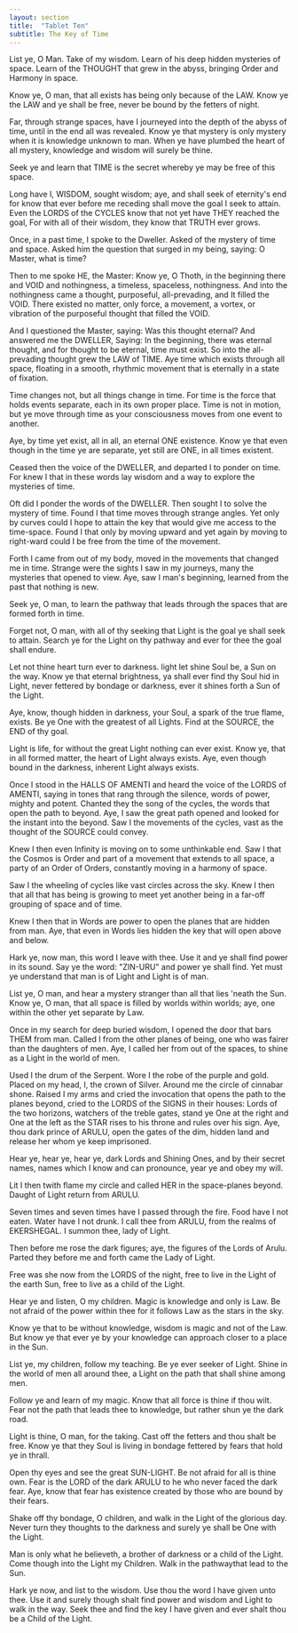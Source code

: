 ```yaml
---
layout: section
title:  "Tablet Ten"
subtitle: The Key of Time
---
```


List ye, O Man. Take of my wisdom.
Learn of his deep hidden mysteries of space.
Learn of the THOUGHT that grew in the abyss,
bringing Order and Harmony in space.

Know ye, O man, that all exists
has being only because of the LAW.
Know ye the LAW and ye shall be free,
never be bound by the fetters of night.

Far, through strange spaces, have I journeyed
into the depth of the abyss of time,
until in the end all was revealed.
Know ye that mystery is only mystery
when it is knowledge unknown to man.
When ye have plumbed the heart of all mystery,
knowledge and wisdom will surely be thine.

Seek ye and learn that TIME is the secret
whereby ye may be free of this space.

Long have I, WISDOM, sought wisdom;
aye, and shall seek of eternity's end
for know that ever before me receding
shall move the goal I seek to attain.
Even the LORDS of the CYCLES
know that not yet have THEY reached the goal,
For with all of their wisdom,
they know that TRUTH ever grows.


Once, in a past time, I spoke to the Dweller.
Asked of the mystery of time and space.
Asked him the question that surged in my being,
saying: O Master, what is time?

Then to me spoke HE, the Master:
Know ye, O Thoth, in the beginning
there and VOID and nothingness,
a timeless, spaceless, nothingness.
And into the nothingness came a thought,
purposeful, all-prevading,
and It filled the VOID.
There existed no matter, only force,
a movement, a vortex, or vibration
of the purposeful thought
that filled the VOID.

And I questioned the Master, saying:
Was this thought eternal?
And answered me the DWELLER, Saying:
In the beginning, there was eternal thought,
and for thought to be eternal, time must exist.
So into the all-prevading thought
grew the LAW of TIME.
Aye time which exists through all space,
floating in a smooth, rhythmic movement
that is eternally in a state of fixation.

Time changes not,
but all things change in time.
For time is the force
that holds events separate,
each in its own proper place.
Time is not in motion,
but ye move through time
as your consciousness
moves from one event to another.

Aye, by time yet exist, all in all,
an eternal ONE existence.
Know ye that even though in the time ye are separate,
yet still are ONE, in all times existent.

Ceased then the voice of the DWELLER,
and departed I to ponder on time.
For knew I that in these words lay wisdom
and a way to explore the mysteries of time.

Oft did I ponder the words of the DWELLER.
Then sought I to solve the mystery of time.
Found I that time moves through strange angles.
Yet only by curves could I hope to attain the key
that would give me access to the time-space.
Found I that only by moving upward
and yet again by moving to right-ward
could I be free from the time of the movement.

Forth I came from out of my body,
moved in the movements that changed me in time.
Strange were the sights I saw in my journeys,
many the mysteries that opened to view.
Aye, saw I man's beginning,
learned from the past that nothing is new.

Seek ye, O man, to learn the pathway
that leads through the spaces
that are formed forth in time.

Forget not, O man, with all of thy seeking
that Light is the goal ye shall seek to attain.
Search ye for the Light on thy pathway
and ever for thee the goal shall endure.

Let not thine heart turn ever to darkness.
light let shine Soul be, a Sun on the way.
Know ye that eternal brightness,
ya shall ever find thy Soul hid in Light,
never fettered by bondage or darkness,
ever it shines forth a Sun of the Light.

Aye, know, though hidden in darkness,
your Soul, a spark of the true flame, exists.
Be ye One with the greatest of all Lights.
Find at the SOURCE, the END of thy goal.

Light is life, for without the great Light
nothing can ever exist.
Know ye, that in all formed matter,
the heart of Light always exists.
Aye, even though bound in the darkness,
inherent Light always exists.

Once I stood in the HALLS OF AMENTI
and heard the voice of the LORDS of AMENTI,
saying in tones that rang through the silence,
words of power, mighty and potent.
Chanted they the song of the cycles,
the words that open the path to beyond.
Aye, I saw the great path opened
and looked for the instant into the beyond.
Saw I the movements of the cycles,
vast as the thought of the SOURCE could convey.

Knew I then even Infinity
is moving on to some unthinkable end.
Saw I that the Cosmos is Order
and part of a movement that extends to all space,
a party of an Order of Orders,
constantly moving in a harmony of space.

Saw I the wheeling of cycles
like vast circles across the sky.
Knew I then that all that has being
is growing to meet yet another being
in a far-off grouping of space and of time.

Knew I then that in Words are power
to open the planes that are hidden from man.
Aye, that even in Words lies hidden the key
that will open above and below.

Hark ye, now man, this word I leave with thee.
Use it and ye shall find power in its sound.
Say ye the word:
"ZIN-URU"
and power ye shall find.
Yet must ye understand that man is of Light
and Light is of man.

List ye, O man, and hear a mystery
stranger than all that lies 'neath the Sun.
Know ye, O man, that all space
is filled by worlds within worlds;
aye, one within the other yet separate by Law.

Once in my search for deep buried wisdom,
I opened the door that bars THEM from man.
Called I from the other planes of being,
one who was fairer than the daughters of men.
Aye, I called her from out of the spaces,
to shine as a Light in the world of men.

Used I the drum of the Serpent.
Wore I the robe of the purple and gold.
Placed on my head, I, the crown of Silver.
Around me the circle of cinnabar shone.
Raised I my arms and cried the invocation
that opens the path to the planes beyond,
cried to the LORDS of the SIGNS in their houses:
Lords of the two horizons,
watchers of the treble gates,
stand ye One at the right and One at the left
as the STAR rises to his throne
and rules over his sign.
Aye, thou dark prince of ARULU,
open the gates of the dim, hidden land
and release her whom ye keep imprisoned.

Hear ye, hear ye, hear ye,
dark Lords and Shining Ones,
and by their secret names,
names which I know and can pronounce,
year ye and obey my will.

Lit I then twith flame my circle
and called HER
in the space-planes beyond.
Daught of Light return from ARULU.

Seven times and seven times
have I passed through the fire.
Food have I not eaten.
Water have I not drunk.
I call thee from ARULU,
from the realms of EKERSHEGAL.
I summon thee, lady of Light.

Then before me rose the dark figures;
aye, the figures of the Lords of Arulu.
Parted they before me
and forth came the Lady of Light.

Free was she now from the LORDS of the night,
free to live in the Light of the earth Sun,
free to live as a child of the Light.

Hear ye and listen, O my children.
Magic is knowledge and only is Law.
Be not afraid of the power within thee
for it follows Law as the stars in the sky.

Know ye that to be without knowledge,
wisdom is magic and not of the Law.
But know ye that ever ye by your knowledge
can approach closer to a place in the Sun.

List ye, my children, follow my teaching.
Be ye ever seeker of Light.
Shine in the world of men all around thee,
a Light on the path that shall shine among men.

Follow ye and learn of my magic.
Know that all force is thine if thou wilt.
Fear not the path that leads thee to knowledge,
but rather shun ye the dark road.

Light is thine, O man, for the taking.
Cast off the fetters and thou shalt be free.
Know ye that they Soul is living in bondage
fettered by fears that hold ye in thrall.

Open thy eyes and see the great SUN-LIGHT.
Be not afraid for all is thine own.
Fear is the LORD of the dark ARULU
to he who never faced the dark fear.
Aye, know that fear has existence
created by those who are bound by their fears.

Shake off thy bondage, O children,
and walk in the Light of the glorious day.
Never turn they thoughts to the darkness
and surely ye shall be One with the Light.

Man is only what he believeth,
a brother of darkness or a child of the Light.
Come though into the Light my Children.
Walk in the pathwaythat lead to the Sun.

Hark ye now, and list to the wisdom.
Use thou the word I have given unto thee.
Use it and surely though shalt find power and wisdom
and Light to walk in the way.
Seek thee and find the key I have given
and ever shalt thou be a Child of the Light.
